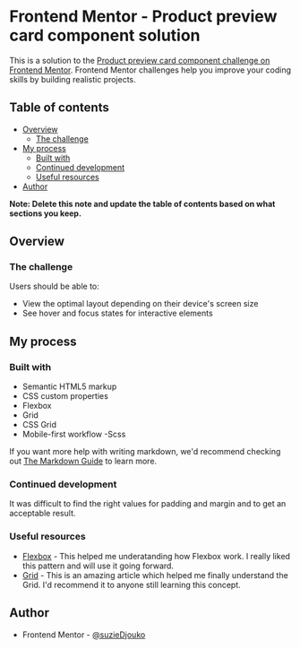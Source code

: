 # Frontend Mentor - Product preview card component solution

This is a solution to the [Product preview card component challenge on Frontend Mentor](https://www.frontendmentor.io/challenges/product-preview-card-component-GO7UmttRfa). Frontend Mentor challenges help you improve your coding skills by building realistic projects. 

## Table of contents

- [Overview](#overview)
  - [The challenge](#the-challenge)
- [My process](#my-process)
  - [Built with](#built-with)
  - [Continued development](#continued-development)
  - [Useful resources](#useful-resources)
- [Author](#author)

**Note: Delete this note and update the table of contents based on what sections you keep.**

## Overview

### The challenge

Users should be able to:

- View the optimal layout depending on their device's screen size
- See hover and focus states for interactive elements

## My process

### Built with

- Semantic HTML5 markup
- CSS custom properties
- Flexbox
- Grid
- CSS Grid
- Mobile-first workflow
-Scss

If you want more help with writing markdown, we'd recommend checking out [The Markdown Guide](https://www.markdownguide.org/) to learn more.

### Continued development

It was difficult to find the right values for padding and margin and to get an acceptable result.

### Useful resources

- [Flexbox](https://css-tricks.com/snippets/css/a-guide-to-flexbox/) - This helped me  underatanding how Flexbox work. I really liked this pattern and will use it going forward.
- [Grid](https://css-tricks.com/snippets/css/complete-guide-grid/) - This is an amazing article which helped me finally understand the Grid. I'd recommend it to anyone still learning this concept.


## Author
- Frontend Mentor - [@suzieDjouko](https://www.frontendmentor.io/profile/suzieDjouko)

